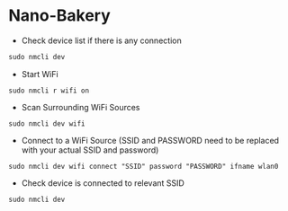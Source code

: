 # Nano-Bakery
* Check device list if there is any connection
```javascript
sudo nmcli dev
```
* Start WiFi
```
sudo nmcli r wifi on
```
* Scan Surrounding WiFi Sources
```
sudo nmcli dev wifi
```
* Connect to a WiFi Source (SSID and PASSWORD need to be replaced with your actual SSID and password)
```
sudo nmcli dev wifi connect "SSID" password "PASSWORD" ifname wlan0
```
* Check device is connected to relevant SSID
```python
sudo nmcli dev
```
